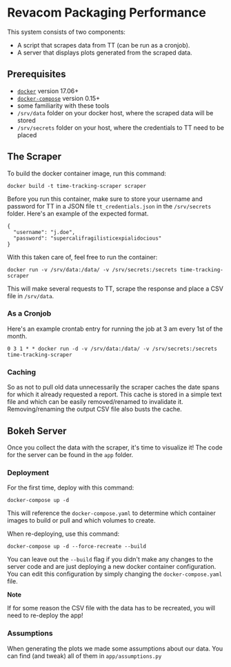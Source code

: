 # Revacom Packaging Performance
This system consists of two components:

- A script that scrapes data from TT (can be run as a cronjob).
- A server that displays plots generated from the scraped data.

## Prerequisites

- [`docker`](https://docs.docker.com/engine/installation/) version 17.06+
- [`docker-compose`](https://docs.docker.com/compose/install/) version 0.15+
- some familiarity with these tools
- `/srv/data` folder on your docker host, where the scraped data will be stored
- `/srv/secrets` folder on your host, where the credentials to TT need to be placed


## The Scraper
To build the docker container image, run this command:
```
docker build -t time-tracking-scraper scraper
```
Before you run this container, make sure to store your username and password for TT in a JSON file `tt_credentials.json` in the `/srv/secrets` folder.
Here's an example of the expected format.
```
{
  "username": "j.doe",
  "password": "supercalifragilisticexpialidocious"
}
```
With this taken care of, feel free to run the container:
```
docker run -v /srv/data:/data/ -v /srv/secrets:/secrets time-tracking-scraper
```
This will make several requests to TT, scrape the response and place a CSV file in `/srv/data`.

### As a Cronjob
Here's an example crontab entry for running the job at 3 am every 1st of the month.
```
0 3 1 * * docker run -d -v /srv/data:/data/ -v /srv/secrets:/secrets time-tracking-scraper
```

### Caching
So as not to pull old data unnecessarily the scraper caches the date spans for which it already requested a report.
This cache is stored in a simple text file and which can be easily removed/renamed to invalidate it.
Removing/renaming the output CSV file also busts the cache.


## Bokeh Server
Once you collect the data with the scraper, it's time to visualize it!
The code for the server can be found in the `app` folder.

### Deployment
For the first time, deploy with this command:
```
docker-compose up -d
```
This will reference the `docker-compose.yaml` to determine which container images to build or pull and which volumes to create.

When re-deploying, use this command:
```
docker-compose up -d --force-recreate --build
```
You can leave out the `--build` flag if you didn't make any changes to the server code and are just deploying a new docker container configuration.
You can edit this configuration by simply changing the `docker-compose.yaml` file.

**Note**

If for some reason the CSV file with the data has to be recreated, you will need to re-deploy the app!

### Assumptions
When generating the plots we made some assumptions about our data.
You can find (and tweak) all of them in `app/assumptions.py`
